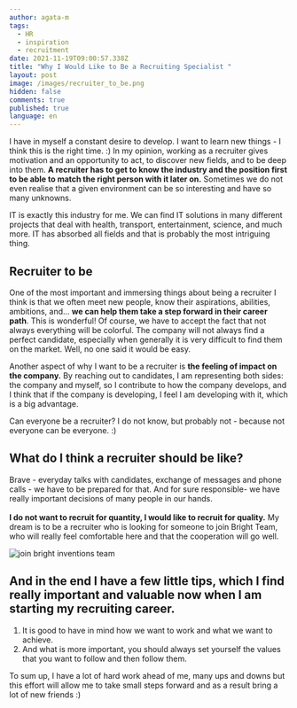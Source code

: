 ```yaml
---
author: agata-m
tags:
  - HR
  - inspiration
  - recruitment
date: 2021-11-19T09:00:57.338Z
title: "Why I Would Like to Be a Recruiting Specialist "
layout: post
image: /images/recruiter_to_be.png
hidden: false
comments: true
published: true
language: en
---
```

I have in myself a constant desire to develop. I want to learn new things - I think this is the right time. :) In my opinion, working as a recruiter gives motivation and an opportunity to act, to discover new fields, and to be deep into them. **A recruiter has to get to know the industry and the position first to be able to match the right person with it later on.** Sometimes we do not even realise that a given environment can be so interesting and have so many unknowns.

IT is exactly this industry for me. We can find IT solutions in many different projects that deal with health, transport, entertainment, science, and much more. IT has absorbed all fields and that is probably the most intriguing thing. 

## Recruiter to be

One of the most important and immersing things about being a recruiter I think is that we often meet new people, know their aspirations, abilities, ambitions, and... **we can help them take a step forward in their career path**. This is wonderful! Of course, we have to accept the fact that not always everything will be colorful. The company will not always find a perfect candidate, especially when generally it is very difficult to find them on the market. Well, no one said it would be easy.

Another aspect of why I want to be a recruiter is **the feeling of impact on the company.** By reaching out to candidates, I am representing both sides: the company and myself, so I contribute to how the company develops, and I think that if the company is developing, I feel I am developing with it, which is a big advantage.

Can everyone be a recruiter? I do not know, but probably not - because not everyone can be everyone. :)

## What do I think a recruiter should be like? 

Brave - everyday talks with candidates, exchange of messages and phone calls - we have to be prepared for that. And for sure responsible- we have really important decisions of many people in our hands.\
\
**I do not want to recruit for quantity, I would like to recruit for quality.** My dream is to be a recruiter who is looking for someone to join Bright Team, who will really feel comfortable here and that the cooperation will go well. 

![join bright inventions team](/images/join_bright_team.png)

## And in the end I have a few little tips, which I find really important and valuable now when I am starting my recruiting career.

1. It is good to have in mind how we want to work and what we want to achieve. 
2. And what is more important, you should always set yourself the values that you want to follow and then follow them. 

To sum up, I have a lot of hard work ahead of me, many ups and downs but this effort will allow me to take small steps forward and as a result bring a lot of new friends :)
